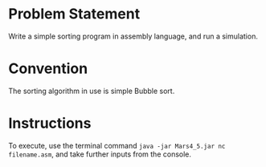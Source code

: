 # Problem Statement
Write a simple sorting program in assembly language, and run a simulation. 

# Convention
The sorting algorithm in use is simple Bubble sort.

# Instructions
To execute, use the terminal command `java -jar Mars4_5.jar nc filename.asm`, and take further inputs from the console.
